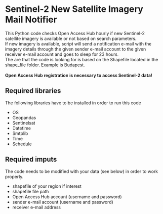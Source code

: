 # Sentinel-2 New Satellite Imagery Mail Notifier

This Python code checks Open Access Hub hourly if new Sentinel-2 satellite imagery is available or not based on search parameters.</br>
If new imagery is available, script will send a notification e-mail with the imagery details through the given sender e-mail account to the given receiver e-mail account and goes to sleep for 23 hours.</br>
The are that the code is looking for is based on the Shapefile located in the shape_file folder. Example is Budapest.</br></br>
**Open Access Hub registration is necessary to access Sentinel-2 data!**

## Required libraries
The following libraries have to be installed in order to run this code 
- OS
- Geopandas
- Sentinelsat
- Datetime
- Smtplib
- Time
- Schedule

## Required imputs
The code needs to be modified with your data (see below) in order to work properly.

- shapefile of your region if interest
- shapefile file path
- Open Access Hub account (username and password)
- sender e-mail account (username and password)
- receiver e-mail address
